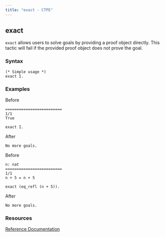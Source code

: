 ```yaml
---
title: "exact - CTPE"
---
```


## exact

`exact` allows users to solve goals by providing a proof object directly.
This tactic will fail if the provided proof object does not prove the goal.

### Syntax

```coq
(* Simple usage *)
exact I.
```

### Examples

Before
```coq
=========================
1/1
True
```

```coq
exact I.
```

After
```coq
No more goals.
```

Before
```coq
n: nat
=========================
1/1
n + 5 = n + 5
```

```coq
exact (eq_refl (n + 5)).
```

After
```coq
No more goals.
```

### Resources

[Reference Documentation](https://coq.inria.fr/doc/master/refman/proof-engine/tactics.html?highlight=assumption#coq:tacn.exact)
